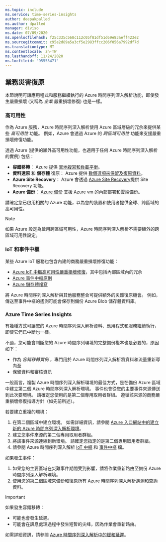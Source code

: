 ```yaml
---
ms.topic: include
ms.service: time-series-insights
author: deepakpalled
ms.author: dpalled
manager: diviso
ms.date: 07/09/2020
ms.openlocfilehash: f25c335c568c112c05f81df51d69e83aeff423e2
ms.sourcegitcommit: c95e2d89a5a3cf5e2983ffcc206f056a7992df7d
ms.translationtype: MT
ms.contentlocale: zh-TW
ms.lasthandoff: 11/24/2020
ms.locfileid: "95553471"
---
```

## <a name="business-disaster-recovery"></a>業務災害復原

本節說明可讓應用程式和服務繼續執行的 Azure 時間序列深入解析功能，即使發生嚴重損壞 (又稱為 *企業* 嚴重損壞修復) 也是一樣。

### <a name="high-availability"></a>高可用性

作為 Azure 服務，Azure 時間序列深入解析使用 Azure 區域層級的冗余來提供某些 *高可用性* 功能。 例如，Azure 會透過 Azure 的 *跨區域可用性* 功能來支援嚴重損壞修復功能。

透過 Azure (提供的額外高可用性功能，也適用于任何 Azure 時間序列深入解析的實例) 包括：

- **容錯移轉**： Azure 提供 [異地複寫和負載平衡](/azure/architecture/resiliency/recovery-loss-azure-region)。
- **資料還原** 和 **儲存體** 復原： Azure 提供 [數個選項來保留及復原資料](/azure/architecture/resiliency/recovery-data-corruption)。
- **Azure Site Recovery**： Azure 會透過 [Azure Site Recovery](../articles/site-recovery/index.yml)提供 Site Recovery 功能。
- **Azure 備份**： [Azure 備份](../articles/backup/backup-architecture.md) 支援 Azure vm 的內部部署和雲端備份。

請確定您已啟用相關的 Azure 功能，以為您的裝置和使用者提供全球、跨區域的高可用性。

> [!NOTE]
> 如果 Azure 設定為啟用跨區域可用性，Azure 時間序列深入解析不需要額外的跨區域可用性設定。

### <a name="iot-and-event-hubs"></a>IoT 和事件中樞

某些 Azure IoT 服務也包含內建的商務嚴重損壞修復功能：

- [Azure IoT 中樞高可用性嚴重損壞修復](../articles/iot-hub/iot-hub-ha-dr.md)，其中包括內部區域內的冗余
- [Azure 事件中樞原則](../articles/event-hubs/event-hubs-geo-dr.md)
- [Azure 儲存體複寫](../articles/storage/common/storage-redundancy.md)

將 Azure 時間序列深入解析與其他服務整合可提供額外的災難復原機會。 例如，傳送至事件中樞的遙測可能會保存到備份 Azure Blob 儲存體資料庫。

### <a name="azure-time-series-insights"></a>Azure Time Series Insights

有幾種方式可讓您的 Azure 時間序列深入解析資料、應用程式和服務繼續執行，即使它們已中斷也一樣。 

不過，您可能會判斷您的 Azure 時間序列環境的完整備份複本也是必要的，原因如下：

- 作為 *容錯移轉實例* ，專門用於 Azure 時間序列深入解析將資料和流量重新導向至
- 保留資料和審核資訊

一般而言，複製 Azure 時間序列深入解析環境的最佳方式，是在備份 Azure 區域中建立第二個 Azure 時間序列深入解析環境。 事件也會從您的主要事件來源傳送到此次要環境。 請確定您使用的是第二個專用取用者群組。 遵循該來源的商務嚴重損壞修復指導方針（如先前所述）。

若要建立重複的環境：

1. 在第二個區域中建立環境。 如需詳細資訊，請參閱 [Azure 入口網站中的建立新的 Azure 時間序列深入解析環境](../articles/time-series-insights/time-series-insights-get-started.md)。
1. 建立您事件來源的第二個專用取用者群組。
1. 將該事件來源連線到新環境。 請確定您指定的是第二個專用取用者群組。
1. 請參閱 Azure 時間序列深入解析 [IoT 中樞](../articles/time-series-insights/how-to-ingest-data-iot-hub.md) 和 [事件中樞](../articles/time-series-insights/concepts-access-policies.md) 檔。

如果發生事件：

1. 如果您的主要區域在災難事件期間受到影響，請將作業重新路由至備份 Azure 時間序列深入解析環境。
1. 使用您的第二個區域來備份和復原所有 Azure 時間序列深入解析遙測和查詢資料。

> [!IMPORTANT]
> 如果發生容錯移轉：
> 
> * 可能也會發生延遲。
> * 可能會在訊息處理過程中發生短暫的尖峰，因為作業會重新路由。
> 
> 如需詳細資訊，請參閱 [Azure 時間序列深入解析中的緩和延遲](../articles/time-series-insights/time-series-insights-environment-mitigate-latency.md)。